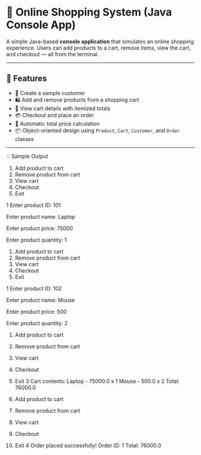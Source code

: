 # 🛒 Online Shopping System (Java Console App)

A simple Java-based **console application** that simulates an online shopping experience. Users can add products to a cart, remove items, view the cart, and checkout — all from the terminal.

---

## 📌 Features

- 👤 Create a sample customer
- 🛍️ Add and remove products from a shopping cart
- 🧾 View cart details with itemized totals
- 💳 Checkout and place an order
- 🧮 Automatic total price calculation
- 📦 Object-oriented design using `Product`, `Cart`, `Customer`, and `Order` classes

---
💡 Sample Output

1. Add product to cart
2. Remove product from cart
3. View cart
4. Checkout
5. Exit

1
Enter product ID:
101

Enter product name:
Laptop

Enter product price:
75000

Enter product quantity:
1

1. Add product to cart
2. Remove product from cart
3. View cart
4. Checkout
5. Exit

1
Enter product ID:
102

Enter product name:
Mouse

Enter product price:
500

Enter product quantity:
2

1. Add product to cart
2. Remove product from cart
3. View cart
4. Checkout
5. Exit
3
Cart contents:
Laptop - 75000.0 x 1
Mouse - 500.0 x 2
Total: 76000.0

1. Add product to cart
2. Remove product from cart
3. View cart
4. Checkout
5. Exit
4
Order placed successfully! Order ID: 1
Total: 76000.0


